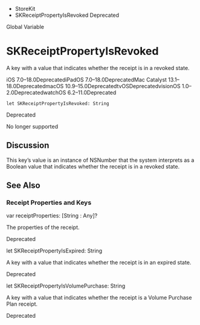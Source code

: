 

- StoreKit
-  SKReceiptPropertyIsRevoked Deprecated

Global Variable

# SKReceiptPropertyIsRevoked

A key with a value that indicates whether the receipt is in a revoked state.

iOS 7.0–18.0DeprecatediPadOS 7.0–18.0DeprecatedMac Catalyst 13.1–18.0DeprecatedmacOS 10.9–15.0DeprecatedtvOSDeprecatedvisionOS 1.0–2.0DeprecatedwatchOS 6.2–11.0Deprecated

``` source
let SKReceiptPropertyIsRevoked: String
```

Deprecated

No longer supported

## Discussion

This key’s value is an instance of NSNumber that the system interprets as a Boolean value that indicates whether the receipt is in a revoked state.

## See Also

### Receipt Properties and Keys

var receiptProperties: [String : Any]?

The properties of the receipt.

Deprecated

let SKReceiptPropertyIsExpired: String

A key with a value that indicates whether the receipt is in an expired state.

Deprecated

let SKReceiptPropertyIsVolumePurchase: String

A key with a value that indicates whether the receipt is a Volume Purchase Plan receipt.

Deprecated

